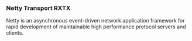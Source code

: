 ### Netty Transport RXTX

Netty is an asynchronous event-driven network application framework for
rapid development of maintainable high performance protocol servers and clients.